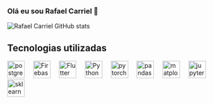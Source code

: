 ### Olá eu sou Rafael Carriel 👋

![Rafael Carriel GitHub stats](https://github-readme-stats-sigma-five.vercel.app/api?username=Rafael-Carriel&show_icons=true&theme=tokyonight)

## Tecnologias utilizadas

<div style="display: inline-block">
  
  <!-- HTML, CSS and JS related -->
  <img alt="postgres" width="40" src="https://image.shutterstock.com/image-photo/image-260nw-2182372041.jpg" />
  &nbsp &nbsp
  <img alt="Firebase" width="40" src="https://seeklogo.com/images/F/firebase-logo-402F407EE0-seeklogo.com.png" />
  &nbsp &nbsp  
  <img alt="Flutter" width="40" src="https://seeklogo.com/images/F/flutter-logo-5086DD11C5-seeklogo.com.png" />
  &nbsp &nbsp  
  <img alt="Python" width="40" src="https://seeklogo.com/images/P/python-logo-A32636CAA3-seeklogo.com.png" />
  &nbsp &nbsp
  <img alt="pytorch" width="40" src="https://seeklogo.com/images/P/pytorch-logo-84F95D0AF5-seeklogo.com.png" />
  &nbsp &nbsp
  <img alt="pandas" width="40" src="https://seeklogo.com/images/P/pandas-icon-logo-BE10401BF1-seeklogo.com.png" />
  &nbsp &nbsp
  <img alt="matplotlib" width="40" src="https://seeklogo.com/images/M/matplotlib-logo-7676870AC0-seeklogo.com.png" />
  &nbsp &nbsp
  <img alt="jupyter" width="40" src="https://seeklogo.com/images/J/jupyter-logo-A91705F539-seeklogo.com.png" />
  &nbsp &nbsp
  <img alt="sklearn" width="40" src="https://e7.pngegg.com/pngimages/39/4/png-clipart-logo-scikit-learn-python-github-machine-learning-text-orange.png" />
  &nbsp &nbsp
</div>
